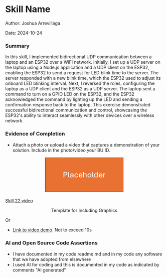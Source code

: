 #  Skill Name

Author: Joshua Arrevillaga

Date: 2024-10-24

### Summary

In this skill, I implemented bidirectional UDP communication between a laptop and an ESP32 over a WiFi network. Initially, I set up a UDP server on the laptop using a Node.js application and a UDP client on the ESP32, enabling the ESP32 to send a request for LED blink time to the server. The server responded with a new blink time, which the ESP32 used to adjust its onboard LED blinking interval. Next, I reversed the roles, configuring the laptop as a UDP client and the ESP32 as a UDP server. The laptop sent a command to turn on a GPIO LED on the ESP32, and the ESP32 acknowledged the command by lighting up the LED and sending a confirmation response back to the laptop. This exercise demonstrated successful bidirectional communication and control, showcasing the ESP32's ability to interact seamlessly with other devices over a wireless network.

### Evidence of Completion
- Attach a photo or upload a video that captures a demonstration of
  your solution. Include in the photo/video your BU ID.

<p align="center">
<img src="./images/ece444.png" width="50%">

<a href="https://youtu.be/AgAybL4OT8s"> Skill 22 video </a>
</p>

<p align="center">
Template for Including Graphics
</p>

Or

- [Link to video demo](). Not to exceed 10s

### AI and Open Source Code Assertions

- I have documented in my code readme.md and in my code any
software that we have adopted from elsewhere
- I used AI for coding and this is documented in my code as
indicated by comments "AI generated" 



